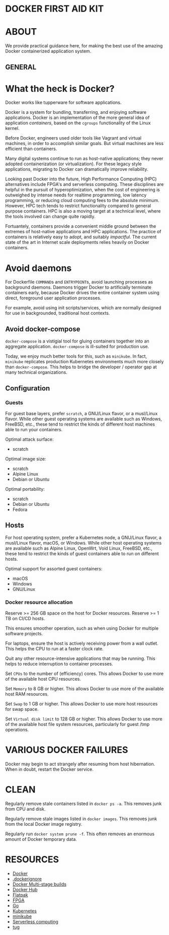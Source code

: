 # DOCKER FIRST AID KIT

# ABOUT

We provide practical guidance here, for making the best use of the amazing Docker containerized application system.

## GENERAL

# What the heck is Docker?

Docker works like tupperware for software applications.

Docker is a system for bundling, transferring, and enjoying software applications. Docker is an implementation of the more general idea of application *containers*, based on the `cgroups` functionality of the Linux kernel.

Before Docker, engineers used older tools like Vagrant and virtual machines, in order to accomplish similar goals. But virtual machines are less efficient than containers.

Many digital systems continue to run as host-native applications; they never adopted containerization (or virtualization). For these legacy style applications, migrating to Docker can dramatically improve reliability.

Looking past Docker into the future, High Performance Computing (HPC) alternatives include FPGA's and serverless computing. These disciplines are helpful in the pursuit of hyperoptimization, when the cost of engineering is outweighed by intense needs for realtime programming, low latency programming, or reducing cloud computing fees to the absolute minimum. However, HPC tech tends to restrict functionality compared to general purpose containers. HPC is also a moving target at a technical level, where the tools involved can change quite rapidly.

Fortuantely, containers provide a convenient middle ground between the extremes of host-native applications and HPC applications. The practice of containers is relatively easy to adopt, and suitably *impactful*. The current state of the art in Internet scale deployments relies heavily on Docker containers.

# Avoid daemons

For Dockerfile `COMMAND`s and `ENTRYPOINT`s, avoid launching processes as background daemons. Daemons trigger Docker to artificially terminate containers early, because Docker drives the entire container system using direct, foreground user application processes.

For example, avoid using init scripts/services, which are normally designed for use in backgrounded, traditional host contexts.

## Avoid docker-compose

`docker-compose` is a vistigial tool for gluing containers together into an aggregate application. `docker-compose` is ill-suited for production use.

Today, we enjoy much better tools for this, such as `minikube`. In fact, `minikube` replicates production Kubernetes environments much more closely than `docker-compose`. This helps to bridge the developer / operator gap at many technical organizations.

## Configuration

### Guests

For guest base layers, prefer `scratch`, a GNU/Linux flavor, or a musl/Linux flavor. While other guest operating systems are available such as Windows, FreeBSD, etc., these tend to restrict the kinds of different host machines able to run your containers.

Optimal attack surface:

* scratch

Optimal image size:

* scratch
* Alpine Linux
* Debian or Ubuntu

Optimal portability:

* scratch
* Debian or Ubuntu
* Fedora

## Hosts

For host operating system, prefer a Kubernetes node, a GNU/Linux flavor, a musl/Linux flavor, macOS, or Windows. While other host operating systems are available such as Alpine Linux, OpenWrt, Void Linux, FreeBSD, etc., these tend to restrict the kinds of guest containers able to run on different hosts.

Optimal support for assorted guest containers:

* macOS
* Windows
* GNU/Linux

### Docker resource allocation

Reserve >= 256 GB space on the host for Docker resources. Reserve >= 1 TB on CI/CD hosts.

This ensures smoother operation, such as when using Docker for multiple software projects.

For laptops, ensure the host is actively receiving power from a wall outlet. This helps the CPU to run at a faster clock rate.

Quit any other resource-intensive applications that may be running. This helps to reduce interruption to container processes.

Set `CPUs` to the number of (efficiency) cores. This allows Docker to use more of the available host CPU resources.

Set `Memory` to 8 GB or higher. This allows Docker to use more of the available host RAM resources.

Set `Swap` to 1 GB or higher. This allows Docker to use more host resources for swap space.

Set `Virtual disk limit` to 128 GB or higher. This allows Docker to use more of the available host file system resources, particularly for guest /tmp operations.

# VARIOUS DOCKER FAILURES

Docker may begin to act strangely after resuming from host hibernation. When in doubt, restart the Docker service.

# CLEAN

Regularly remove stale containers listed in `docker ps -a`. This removes junk from CPU and disk.

Regularly remove stale images listed in `docker images`. This removes junk from the local Docker image registry.

Regularly run `docker system prune -f`. This often removes an enormous amount of Docker temporary data.

# RESOURCES

* [Docker](https://www.docker.com/)
* [.dockerignore](https://docs.docker.com/engine/reference/builder/#dockerignore-file)
* [Docker Multi-stage builds](https://docs.docker.com/build/building/multi-stage/)
* [Docker Hub](https://hub.docker.com/)
* [Flatpak](https://flatpak.org/)
* [FPGA](https://en.wikipedia.org/wiki/Field-programmable_gate_array)
* [Go](https://go.dev/)
* [Kubernetes](https://kubernetes.io/)
* [minikube](https://minikube.sigs.k8s.io/docs/start/)
* [Serverless computing](https://en.wikipedia.org/wiki/Serverless_computing)
* [tug](https://github.com/mcandre/tug)
